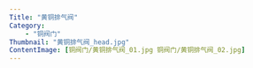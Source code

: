 ```yaml
---
Title: "黄铜排气阀"
Category: 
    - "铜阀门"
Thumbnail: "黄铜排气阀_head.jpg"
ContentImage: [铜阀门/黄铜排气阀_01.jpg 铜阀门/黄铜排气阀_02.jpg]
---
```


